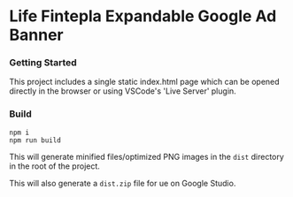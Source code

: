 # Life Fintepla Expandable Google Ad Banner

### Getting Started

This project includes a single static index.html page which can be opened directly in the browser or using VSCode's 'Live Server' plugin.

### Build

```shell
npm i
npm run build
```

This will generate minified files/optimized PNG images in the `dist` directory in the root of the project.

This will also generate a `dist.zip` file for ue on Google Studio.
